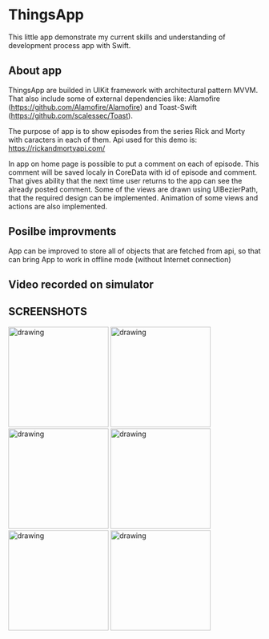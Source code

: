 # ThingsApp

This little app demonstrate my current skills and understanding of development process app with Swift.

## About app
ThingsApp are builded in UIKit framework with architectural pattern MVVM. That also include some of external dependencies like: Alamofire (https://github.com/Alamofire/Alamofire) and Toast-Swift (https://github.com/scalessec/Toast).

The purpose of app is to show episodes from the series Rick and Morty with caracters in each of them.
Api used for this demo is: https://rickandmortyapi.com/

In app on home page is possible to put a comment on each of episode. This comment will be saved localy in CoreData with id of episode and comment. 
That gives ability that the next time user returns to the app can see the already posted comment.
Some of the views are drawn using UIBezierPath, that the required design can be implemented.
Animation of some views and actions are also implemented.

## Posilbe improvments

App can be improved to store all of objects that are fetched from api, so that can bring App to work in offline mode (without Internet connection)


## Video recorded on simulator



## SCREENSHOTS

<img src="https://github.com/1aleksandaraleksic/ThingsApp/assets/39316387/e25f3eab-f50e-4d18-b39e-b934c6cf06d9" alt="drawing" width="200"/>
<img src="https://github.com/1aleksandaraleksic/ThingsApp/assets/39316387/dd2c64ed-7a7c-47ba-a0fa-688c17e28388" alt="drawing" width="200"/>
<img src="https://github.com/1aleksandaraleksic/ThingsApp/assets/39316387/0bf3e09f-fddc-4293-a72a-2ea0cf9419fa" alt="drawing" width="200"/>

<img src="https://github.com/1aleksandaraleksic/ThingsApp/assets/39316387/3a1b49e0-d8bc-4921-9b11-7a0daaca63e3" alt="drawing" width="200"/>
<img src="https://github.com/1aleksandaraleksic/ThingsApp/assets/39316387/25a08a20-9974-4aad-af7b-1fa697a018f1" alt="drawing" width="200"/>
<img src="https://github.com/1aleksandaraleksic/ThingsApp/assets/39316387/00dfb21a-bb75-4307-9f43-00ca2674ea33" alt="drawing" width="200"/>

